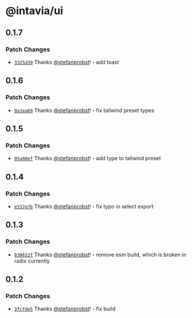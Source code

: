 # @intavia/ui

## 0.1.7

### Patch Changes

- [`3325d39`](https://github.com/InTaVia/ui/commit/3325d39ae301244354f78c0619deffa512de85ed) Thanks
  [@stefanprobst](https://github.com/stefanprobst)! - add toast

## 0.1.6

### Patch Changes

- [`9a1ea69`](https://github.com/InTaVia/ui/commit/9a1ea69f3d520a91b7faecfad38e2d37041811e1) Thanks
  [@stefanprobst](https://github.com/stefanprobst)! - fix tailwind preset types

## 0.1.5

### Patch Changes

- [`95a80ef`](https://github.com/InTaVia/ui/commit/95a80efa495798fbc652deda26f070994568b08d) Thanks
  [@stefanprobst](https://github.com/stefanprobst)! - add type to tailwind preset

## 0.1.4

### Patch Changes

- [`e537e7b`](https://github.com/InTaVia/ui/commit/e537e7b919ca6cc778682eb0081df9588bde1673) Thanks
  [@stefanprobst](https://github.com/stefanprobst)! - fix typo in select export

## 0.1.3

### Patch Changes

- [`830652f`](https://github.com/InTaVia/ui/commit/830652f11927b7d122922482a46d708ba148dd65) Thanks
  [@stefanprobst](https://github.com/stefanprobst)! - remove esm build, which is broken in radix
  currently

## 0.1.2

### Patch Changes

- [`3fcfde5`](https://github.com/InTaVia/ui/commit/3fcfde59165802cfe3566ad84529e816edf4d917) Thanks
  [@stefanprobst](https://github.com/stefanprobst)! - fix build
